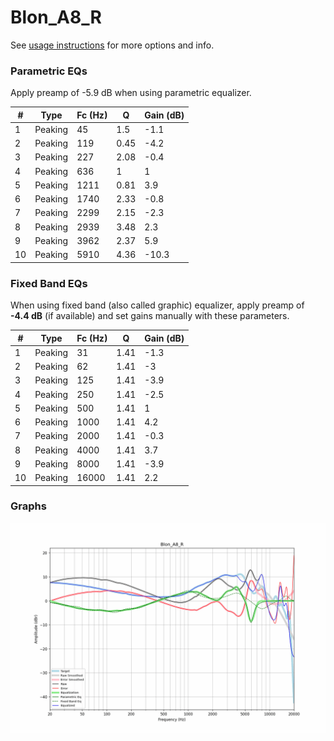 # Blon_A8_R
See [usage instructions](https://github.com/jaakkopasanen/AutoEq#usage) for more options and info.

### Parametric EQs
Apply preamp of -5.9 dB when using parametric equalizer.

|   # | Type    |   Fc (Hz) |    Q |   Gain (dB) |
|-----|---------|-----------|------|-------------|
|   1 | Peaking |        45 | 1.5  |        -1.1 |
|   2 | Peaking |       119 | 0.45 |        -4.2 |
|   3 | Peaking |       227 | 2.08 |        -0.4 |
|   4 | Peaking |       636 | 1    |         1   |
|   5 | Peaking |      1211 | 0.81 |         3.9 |
|   6 | Peaking |      1740 | 2.33 |        -0.8 |
|   7 | Peaking |      2299 | 2.15 |        -2.3 |
|   8 | Peaking |      2939 | 3.48 |         2.3 |
|   9 | Peaking |      3962 | 2.37 |         5.9 |
|  10 | Peaking |      5910 | 4.36 |       -10.3 |

### Fixed Band EQs
When using fixed band (also called graphic) equalizer, apply preamp of **-4.4 dB** (if available) and set gains manually with these parameters.

|   # | Type    |   Fc (Hz) |    Q |   Gain (dB) |
|-----|---------|-----------|------|-------------|
|   1 | Peaking |        31 | 1.41 |        -1.3 |
|   2 | Peaking |        62 | 1.41 |        -3   |
|   3 | Peaking |       125 | 1.41 |        -3.9 |
|   4 | Peaking |       250 | 1.41 |        -2.5 |
|   5 | Peaking |       500 | 1.41 |         1   |
|   6 | Peaking |      1000 | 1.41 |         4.2 |
|   7 | Peaking |      2000 | 1.41 |        -0.3 |
|   8 | Peaking |      4000 | 1.41 |         3.7 |
|   9 | Peaking |      8000 | 1.41 |        -3.9 |
|  10 | Peaking |     16000 | 1.41 |         2.2 |

### Graphs
![](./Blon_A8_R.png)
